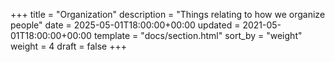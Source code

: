 +++
title = "Organization"
description = "Things relating to how we organize people"
date = 2025-05-01T18:00:00+00:00
updated = 2021-05-01T18:00:00+00:00
template = "docs/section.html"
sort_by = "weight"
weight = 4
draft = false
+++
